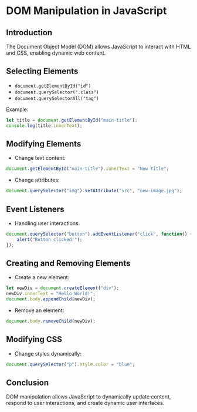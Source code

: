 # DOM Manipulation in JavaScript

## Introduction
The Document Object Model (DOM) allows JavaScript to interact with HTML and CSS, enabling dynamic web content.

## Selecting Elements
- `document.getElementById("id")`
- `document.querySelector(".class")`
- `document.querySelectorAll("tag")`

Example:
```javascript
let title = document.getElementById("main-title");
console.log(title.innerText);
```

## Modifying Elements
- Change text content:
```javascript
document.getElementById("main-title").innerText = "New Title";
```
- Change attributes:
```javascript
document.querySelector("img").setAttribute("src", "new-image.jpg");
```

## Event Listeners
- Handling user interactions:
```javascript
document.querySelector("button").addEventListener("click", function() {
    alert("Button clicked!");
});
```

## Creating and Removing Elements
- Create a new element:
```javascript
let newDiv = document.createElement("div");
newDiv.innerText = "Hello World!";
document.body.appendChild(newDiv);
```
- Remove an element:
```javascript
document.body.removeChild(newDiv);
```

## Modifying CSS
- Change styles dynamically:
```javascript
document.querySelector("p").style.color = "blue";
```

## Conclusion
DOM manipulation allows JavaScript to dynamically update content, respond to user interactions, and create dynamic user interfaces.

